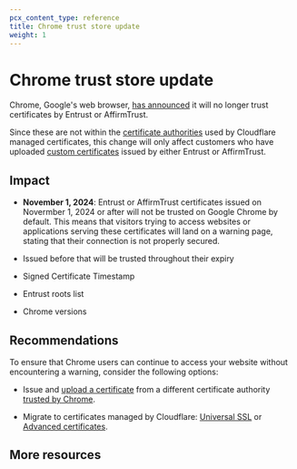 ```yaml
---
pcx_content_type: reference
title: Chrome trust store update
weight: 1
---
```


# Chrome trust store update

Chrome, Google's web browser, [has announced](https://security.googleblog.com/2024/06/sustaining-digital-certificate-security.html) it will no longer trust certificates by Entrust or AffirmTrust.

Since these are not within the [certificate authorities](/ssl/reference/certificate-authorities/) used by Cloudflare managed certificates, this change will only affect customers who have uploaded [custom certificates](/ssl/edge-certificates/custom-certificates/) issued by either Entrust or AffirmTrust.

## Impact

* **November 1, 2024**: Entrust or AffirmTrust certificates issued on Novermber 1, 2024 or after will not be trusted on Google Chrome by default. This means that visitors trying to access websites or applications serving these certificates will land on a warning page, stating that their connection is not properly secured.

* Issued before that will be trusted throughout their expiry

* Signed Certificate Timestamp

* Entrust roots list

* Chrome versions

## Recommendations

To ensure that Chrome users can continue to access your website without encountering a warning, consider the following options:

* Issue and [upload a certificate](/ssl/edge-certificates/custom-certificates/uploading/) from a different certificate authority [trusted by Chrome](https://chromium.googlesource.com/chromium/src/+/main/net/data/ssl/chrome_root_store/root_store.md).

* Migrate to certificates managed by Cloudflare: [Universal SSL](/ssl/edge-certificates/universal-ssl/) or [Advanced certificates](/ssl/edge-certificates/advanced-certificate-manager/).

## More resources